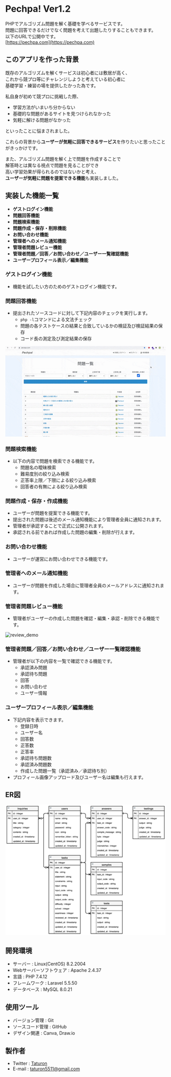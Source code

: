 # Pechpa! Ver1.2
PHPでアルゴリズム問題を解く基礎を学べるサービスです。<br>
問題に回答できるだけでなく問題を考えて出題したりすることもできます。<br>
以下のURLで公開中です。<br>
[https://pechpa.com](https://pechpa.com)

## このアプリを作った背景
既存のアルゴリズムを解くサービスは初心者には敷居が高く、<br>
これから競プロ等にチャレンジしようと考えている初心者に<br>
基礎学習・練習の場を提供したかった為です。

私自身が初めて競プロに挑戦した際、

- 学習方法がいまいち分からない
- 基礎的な問題があるサイトを見つけられなかった
- 気軽に解ける問題がなかった

といったことに悩まされました。

これらの背景から**ユーザーが気軽に回答できるサービス**を作りたいと思ったことがきっかけです。

また、アルゴリズム問題を解く上で問題を作成することで<br>
解答時とは異なる視点で問題を見ることができ<br>
高い学習効果が得られるのではないかと考え、<br>
**ユーザーが気軽に問題を提案できる機能**も実装しました。

## 実装した機能一覧
- **ゲストログイン機能**
- **問題回答機能**
- **問題検索機能**
- **問題作成・保存・削除機能**
- **お問い合わせ機能**
- **管理者へのメール通知機能**
- **管理者問題レビュー機能**
- **管理者問題／回答／お問い合わせ／ユーザー一覧確認機能**
- **ユーザープロフィール表示／編集機能**

### ゲストログイン機能
- 機能を試したい方のためのゲストログイン機能です。

### 問題回答機能
- 提出されたソースコードに対して下記内容のチェックを実行します。
	- `php -l`コマンドによる文法チェック
	- 問題の各テストケースの結果と合致しているかの検証及び検証結果の保存
	- コード長の測定及び測定結果の保存

<img alt="answer_demo" src="videos/answer_demo.gif">

### 問題検索機能
- 以下の内容で問題を検索できる機能です。
	- 問題名の曖昧検索
	- 難易度別の絞り込み検索
	- 正答率上限／下限による絞り込み検索
	- 回答者の有無による絞り込み検索

### 問題作成・保存・作成機能
- ユーザーが問題を提案できる機能です。
- 提出された問題は後述のメール通知機能により管理者全員に通知されます。
- 管理者が承認することで正式に公開されます。
- 承認される前であれば作成した問題の編集・削除が行えます。

### お問い合わせ機能
- ユーザーが運営にお問い合わせできる機能です。

### 管理者へのメール通知機能
- ユーザーが問題を作成した場合に管理者全員のメールアドレスに通知されます。

### 管理者問題レビュー機能
- 管理者がユーザーの作成した問題を確認・編集・承認・削除できる機能です。

<img alt="review_demo" src="videos/review_demo.gif">

### 管理者問題／回答／お問い合わせ／ユーザー一覧確認機能
- 管理者が以下の内容を一覧で確認できる機能です。
	- 承認済み問題
	- 承認待ち問題
	- 回答
	- お問い合わせ
	- ユーザー情報

### ユーザープロフィール表示／編集機能
- 下記内容を表示できます。
	- 登録日時
	- ユーザー名
	- 回答数
	- 正答数
	- 正答率
	- 承認待ち問題数
	- 承認済み問題数
	- 作成した問題一覧（承認済み／承認待ち別）
- プロフィール画像アップロード及びユーザー名は編集も行えます。

## ER図
![ER図](images/Pechpa_ER_Diagram_r1.png)

## 開発環境
- サーバー : Linux(CentOS) 8.2.2004
- Webサーバーソフトウェア : Apache 2.4.37
- 言語 : PHP 7.4.12
- フレームワーク : Laravel 5.5.50
- データベース : MySQL 8.0.21

## 使用ツール
- バージョン管理 : Git
- ソースコード管理 : GitHub
- デザイン関連 : Canva, Draw.io

## 製作者
- Twitter : [Taturon](https://twitter.com/_Taturon_)
- E-mail : taturon5511@gmail.com
